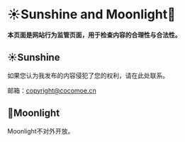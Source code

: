 # ☀️Sunshine and Moonlight🌙

**本页面是网站行为监管页面，用于检查内容的合理性与合法性。**

## ☀️Sunshine

如果您认为我发布的内容侵犯了您的权利，请在此处联系。

邮箱：copyright@cocomoe.cn

## 🌙Moonlight

Moonlight不对外开放。